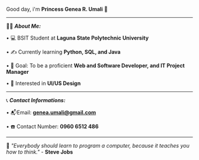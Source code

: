 Good day, i'm **Princess Genea R. Umali** :wave:
__________________________________________________________________________________________________________

👩‍💻 ***About Me:*** 

 • 💻 BSIT Student at **Laguna State Polytechnic University**
 
 • ✍️ Currently learning **Python, SQL, and Java**
 
 • 🎯 Goal: To be a proficient **Web and Software Developer, and IT Project Manager** 
 
 • 🩷 Interested in **UI/US Design**

__________________________________________________________________________________________________________
    

📞 ***Contact Informations:***

   • 📬Email: **genea.umali@gmail.com**  
   
   • ☎️ Contact Number: **0960 6512 486**

 __________________________________________________________________________________________________________
 

📖 *"Everybody should learn to program a computer, because it teaches you how to think."* - **Steve Jobs**

  

